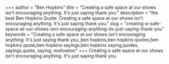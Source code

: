 +++
author = "Ben Hopkins"
title = "Creating a safe space at our shows isn't encouraging anything. It's just saying thank you."
description = "the best Ben Hopkins Quote: Creating a safe space at our shows isn't encouraging anything. It's just saying thank you."
slug = "creating-a-safe-space-at-our-shows-isnt-encouraging-anything-its-just-saying-thank-you"
keywords = "Creating a safe space at our shows isn't encouraging anything. It's just saying thank you.,ben hopkins,ben hopkins quotes,ben hopkins quote,ben hopkins sayings,ben hopkins saying,quotes, sayings,quote, saying, motivation"
+++
Creating a safe space at our shows isn't encouraging anything. It's just saying thank you.
